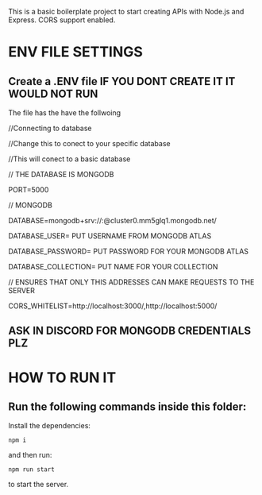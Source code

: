 This is a basic boilerplate project to start creating APIs with Node.js and Express. CORS support enabled.

# ENV FILE SETTINGS

## Create a .ENV file IF YOU DONT CREATE IT IT WOULD NOT RUN 
The file has the have the follwoing

//Connecting to database

//Change this to conect to your specific database

//This will conect to a basic database

// THE DATABASE IS MONGODB


PORT=5000

// MONGODB

DATABASE=mongodb+srv://<USER>:<PASSWORD>@cluster0.mm5glq1.mongodb.net/<COLLECTION>
 
DATABASE_USER= PUT USERNAME FROM MONGODB ATLAS
 
DATABASE_PASSWORD= PUT PASSWORD FOR YOUR MONGODB ATLAS  
 
DATABASE_COLLECTION= PUT NAME FOR YOUR COLLECTION

// ENSURES THAT ONLY THIS ADDRESSES CAN MAKE REQUESTS TO THE SERVER
 
CORS_WHITELIST=http://localhost:3000/,http://localhost:5000/
 
 
##  ASK IN DISCORD FOR MONGODB CREDENTIALS PLZ

# HOW TO RUN IT 

## Run the following commands inside this folder:
 
Install the dependencies:


 
```
npm i
```

and then run:

```
npm run start
```

to start the server.

